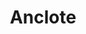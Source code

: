 ---
    title : "Anclote"
    description : "Playa El Anclote es una playa ubicada en el pueblo costero de Punta de Mita, al norte de Puerto Vallarta. Es conocida por su hermosa arena blanca y sus aguas cristalinas, lo que la convierte en un lugar popular para practicar deportes acuáticos como el surf y el paddleboarding."
    large : "Anclote es un encantador destino costero ubicado en Punta de Mita, conocido por sus playas de ensueño y su ambiente relajado. Además de su belleza natural, Anclote ofrece emocionantes opciones de renta de jet-ski, donde podrás deslizarte sobre las olas y sentir la adrenalina mientras exploras la costa. También puedes disfrutar de otras actividades acuáticas como el snorkel, el paddleboarding y la pesca deportiva. Sumérgete en la belleza de Anclote y vive aventuras emocionantes en las cristalinas aguas del océano Pacífico."
    image : "/img/anclote.webp"
    hero : "/img/anclote-2.jpg" 
---